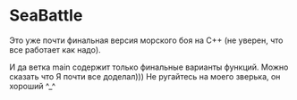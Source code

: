 <h1>SeaBattle</h1>
<p>Это уже почти финальная версия морского боя на C++ (не уверен, что все работает как надо).</p>
<p>И да ветка main содержит только финальные варианты функций. Можно сказать что Я почти все доделал)))
Не ругайтесь на моего зверька, он хороший ^_^</p>

